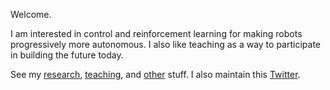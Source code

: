Welcome.

I am interested in control and reinforcement learning for making robots progressively more autonomous.
I also like teaching as a way to participate in building the future today.

See my [research](https://tttor.github.io/research.html), [teaching](https://tttor.github.io/teach.html), and [other](https://tttor.github.io/others.html) stuff.
I also maintain this [Twitter](https://twitter.com/tttorrr/likes).
